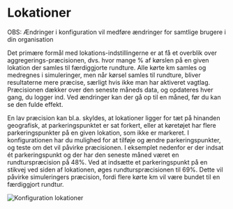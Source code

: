 # Lokationer #

OBS: Ændringer i konfiguration vil medføre ændringer for samtlige brugere i din organisation

Det primære formål med lokations-indstillingerne er at få et overblik over aggregerings-præcisionen, dvs. hvor mange % af kørslen på en given lokation der samles til færdiggjorte rundture. Alle kørte km samles og medregnes i simuleringer, men når kørsel samles til rundture, bliver resultaterne mere præcise, særligt hvis ikke man har aktiveret vagtlag. Præcisionen dækker over den seneste måneds data, og opdateres hver gang, du logger ind. Ved ændringer kan der gå op til en måned, før du kan se den fulde effekt.

En lav præcision kan bl.a. skyldes, at lokationer ligger for tæt på hinanden geografisk, at parkeringspunktet er sat forkert, eller at køretøjet har flere parkeringspunkter på en given lokation, som ikke er markeret. I konfigurationen har du mulighed for at tilføje og ændre parkeringspunkter, og teste om det vil påvirke præcisionen. I eksemplet nedenfor er der indsat ét parkeringspunkt og der har den seneste måned været en rundturspræcision på 48%. Ved at indsætte et parkeringspunkt på en stikvej ved siden af lokationen, øges rundturspræcisionen til 69%. Dette vil påvirke simuleringers præcision, fordi flere kørte km vil være bundet til en færdiggjort rundtur.

![Konfiguration lokationer](https://github.com/user-attachments/assets/5eb655c4-071d-4610-9bf7-c2dccfbd7b80)

